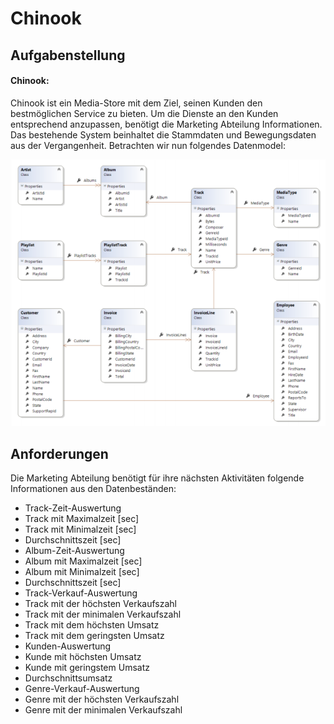 # Chinook
## Aufgabenstellung
#### Chinook:
Chinook ist ein Media-Store mit dem Ziel, seinen Kunden den bestmöglichen Service zu bieten. Um
die Dienste an den Kunden entsprechend anzupassen, benötigt die Marketing Abteilung
Informationen. Das bestehende System beinhaltet die Stammdaten und Bewegungsdaten aus der
Vergangenheit. Betrachten wir nun folgendes Datenmodel:

![Models](Models.png)

## Anforderungen

Die Marketing Abteilung benötigt für ihre nächsten Aktivitäten folgende Informationen aus den
Datenbeständen:
* Track-Zeit-Auswertung
* Track mit Maximalzeit [sec]
* Track mit Minimalzeit [sec]
* Durchschnittszeit [sec]
* Album-Zeit-Auswertung
* Album mit Maximalzeit [sec]
* Album mit Minimalzeit [sec]
* Durchschnittszeit [sec]
* Track-Verkauf-Auswertung
* Track mit der höchsten Verkaufszahl
* Track mit der minimalen Verkaufszahl
* Track mit dem höchsten Umsatz
* Track mit dem geringsten Umsatz
* Kunden-Auswertung
* Kunde mit höchsten Umsatz
* Kunde mit geringstem Umsatz
* Durchschnittsumsatz
* Genre-Verkauf-Auswertung
* Genre mit der höchsten Verkaufszahl
* Genre mit der minimalen Verkaufszahl
